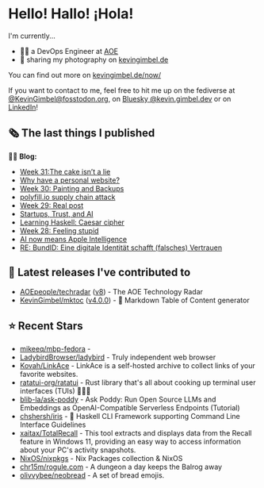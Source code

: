 # Hello! Hallo! ¡Hola!

I'm currently...
- 👨‍💻 a DevOps Engineer at [AOE](https://aoe.com)
- 📸 sharing my photography on [kevingimbel.de](https://kevingimbel.de/photography)

You can find out more on [kevingimbel.de/now/](https://kevingimbel.de/now/)

If you want to contact to me, feel free to hit me up on the fediverse at [@KevinGimbel@fosstodon.org](https://fosstodon.org/@KevinGimbel), on [Bluesky @kevin.gimbel.dev](https://bsky.app/profile/kevin.gimbel.dev) or on [LinkedIn](https://www.linkedin.com/in/kevingimbel/)!

## 🗞 The last things I published

🧑‍💻 **Blog:**

- [Week 31:The cake isn’t a lie](https://kevingimbel.de/blog/2024/07/week-31the-cake-isnt-a-lie/)
- [Why have a personal website?](https://kevingimbel.de/blog/2024/07/why-have-a-personal-website/)
- [Week 30: Painting and Backups](https://kevingimbel.de/blog/2024/06/week-30-painting-and-backups/)
- [polyfill.io supply chain attack](https://kevingimbel.de/blog/2024/06/polyfill-io-supply-chain-attack/)
- [Week 29: Real post](https://kevingimbel.de/blog/2024/06/week-29-real-post/)
- [Startups, Trust, and AI](https://kevingimbel.de/blog/2024/06/startups-trust-and-ai/)
- [Learning Haskell: Caesar cipher](https://kevingimbel.de/blog/2024/06/learning-haskell-caesar-cipher/)
- [Week 28: Feeling stupid](https://kevingimbel.de/blog/2024/06/week-28-feeling-stupid/)
- [AI now means Apple Intelligence](https://kevingimbel.de/blog/2024/06/ai-now-means-apple-intelligence/)
- [RE: BundID: Eine digitale Identität schafft (falsches) Vertrauen](https://kevingimbel.de/blog/2024/06/re-bundid-eine-digitale-identitat-schafft-falsches-vertrauen/)

## 🔭 Latest releases I've contributed to

- [AOEpeople/techradar](https://github.com/AOEpeople/techradar) ([v8](https://github.com/AOEpeople/techradar/releases/tag/v8)) - The AOE Technology Radar
- [KevinGimbel/mktoc](https://github.com/KevinGimbel/mktoc) ([v4.0.0](https://github.com/KevinGimbel/mktoc/releases/tag/v4.0.0)) - 🦀 Markdown Table of Content generator

## ⭐ Recent Stars

- [mikeeq/mbp-fedora](https://github.com/mikeeq/mbp-fedora) - 
- [LadybirdBrowser/ladybird](https://github.com/LadybirdBrowser/ladybird) - Truly independent web browser
- [Kovah/LinkAce](https://github.com/Kovah/LinkAce) - LinkAce is a self-hosted archive to collect links of your favorite websites.
- [ratatui-org/ratatui](https://github.com/ratatui-org/ratatui) - Rust library that&#39;s all about cooking up terminal user interfaces (TUIs) 👨‍🍳🐀
- [blib-la/ask-poddy](https://github.com/blib-la/ask-poddy) - Ask Poddy: Run Open Source LLMs and Embeddings as OpenAI-Compatible Serverless Endpoints (Tutorial)
- [chshersh/iris](https://github.com/chshersh/iris) - 🌈 Haskell CLI Framework supporting Command Line Interface Guidelines
- [xaitax/TotalRecall](https://github.com/xaitax/TotalRecall) - This tool extracts and displays data from the Recall feature in Windows 11, providing an easy way to access information about your PC&#39;s activity snapshots.
- [NixOS/nixpkgs](https://github.com/NixOS/nixpkgs) - Nix Packages collection &amp; NixOS
- [chr15m/rogule.com](https://github.com/chr15m/rogule.com) - A dungeon a day keeps the Balrog away
- [olivvybee/neobread](https://github.com/olivvybee/neobread) - A set of bread emojis.

